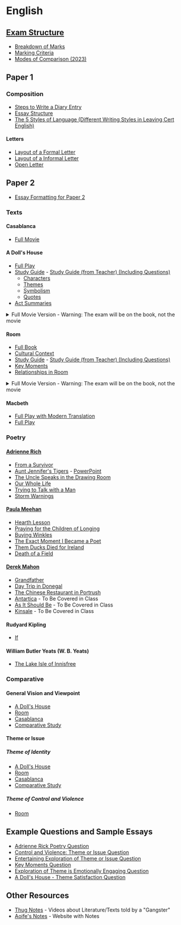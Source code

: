 # English
## [Exam Structure](exam-structure/exam-structure.md)
- [Breakdown of Marks](exam-structure/breakdown-of-marks.md)
- [Marking Criteria](exam-structure/marking-criteria.md)
- [Modes of Comparison (2023)](exam-structure/modes-of-comparison.md)
## Paper 1
### Composition
- [Steps to Write a Diary Entry](composition/steps-to-write-a-diary-entry.md)
- [Essay Structure](composition/essay-structure.md)
- [The 5 Styles of Language (Different Writing Styles in Leaving Cert English)](composition/5-langauge-styles.md)
#### Letters
- [Layout of a Formal Letter](composition/letters/layout-of-a-formal-letter.md)
- [Layout of a Informal Letter](composition/letters/layout-of-an-informal-letter.md)
- [Open Letter](composition/letters/open-letter.md)
## Paper 2
- [Essay Formatting for Paper 2](essay-formatting-paper-2.md)
### Texts
#### Casablanca
- [Full Movie](https://ia601809.us.archive.org/1/items/casablanca-1942_202012/Casablanca%20%281942%29.mp4)
#### A Doll's House
- [Full Play](texts/dolls-house/dolls-house.pdf)
- [Study Guide](texts/dolls-house/study-guide.md) - [Study Guide (from Teacher) (Including Questions)](texts/dolls-house/study-guide/a-dolls-house-study-guide.pdf) 
    - [Characters](texts/dolls-house/study-guide/characters.md)
    - [Themes](texts/dolls-house/study-guide/themes.md)
    - [Symbolism](texts/dolls-house/study-guide/symbolism.md)
    - [Quotes](texts/dolls-house/study-guide/quotes.md)
- [Act Summaries](texts/dolls-house/act-summaries.md)
<details>
<summary>Full Movie Version - Warning: The exam will be on the book, not the movie</summary>
<a href="https://ia904500.us.archive.org/4/items/a-dolls-house-1973-christmas-drama-romance/A%20Doll%27s%20House%20%281973%20Christmas%2C%20Drama%2C%20Romance%29.mp4">Full Movie</a>
</details>

#### Room
- [Full Book](texts/room/room.pdf)
- [Cultural Context](texts/room/cultural-context.md)
- [Study Guide](texts/room/study-guide.md) - [Study Guide (from Teacher) (Including Questions)](texts/room/study-guide.pdf)
- [Key Moments](texts/room/key-moments.md)
- [Relationships in Room](texts/room/relationships.md)
<details>
<summary>Full Movie Version - Warning: The exam will be on the book, not the movie</summary>
<ul>
<li><a href="https://www.primevideo.com/detail/0FBAC1VTAGPV8WG67VEQGKOQ7D/ref=atv_dl_rdr">Amazon Prime</a></li>
<li><a href="https://tv.apple.com/ie/movie/room/umc.cmc.4qedzhrvrx38fydedbko7xr0l?at=1000l3V2&ct=effeteHalicore&playableId=tvs.sbd.9001%3A1070286534">Apple TV</a></li>
</ul>
</details>

#### Macbeth
- [Full Play with Modern Translation](texts/macbeth/modern-translation.pdf)
- [Full Play](texts/macbeth/macbeth.pdf)
### Poetry
#### [Adrienne Rich](poetry/adrienne-rich/adrienne-rich.pdf)
- [From a Survivor](poetry/adrienne-rich/from-a-survivor.md)
- [Aunt Jennifer's Tigers](poetry/adrienne-rich/aunt-jennifer-tigers.md) - [PowerPoint](poetry/adrienne-rich/aunt-jennifer-tigers.pdf)
- [The Uncle Speaks in the Drawing Room](poetry/adrienne-rich/the-uncle-speaks-in-the-drawing-room.md)
- [Our Whole Life](poetry/adrienne-rich/our-whole-life.md)
- [Trying to Talk with a Man](poetry/adrienne-rich/trying-to-talk-with-a-man.md)
- [Storm Warnings](poetry/adrienne-rich/storm-warnings.md)
#### [Paula Meehan](poetry/paula-meehan/paula-meehan.pdf)
- [Hearth Lesson](poetry/paula-meehan/hearth-lesson.md)
- [Praying for the Children of Longing](poetry/paula-meehan/praying.md)
- [Buying Winkles](poetry/paula-meehan/winkles.md)
- [The Exact Moment I Became a Poet](poetry/paula-meehan/exact-moment.md)
- [Them Ducks Died for Ireland](poetry/paula-meehan/ducks.md)
- [Death of a Field](poetry/paula-meehan/field.md)
#### [Derek Mahon](poetry/derek-mahon/derek-mahon.pdf)
- [Grandfather](poetry/derek-mahon/grandfather.md)
- [Day Trip in Donegal](poetry/derek-mahon/day-trip.md)
- [The Chinese Restaurant in Portrush](poetry/derek-mahon/chinese.md)
- [Antartica](poetry/derek-mahon/antartica.md) - To Be Covered in Class
- [As It Should Be](poetry/derek-mahon/should.md) - To Be Covered in Class
- [Kinsale](poetry/derek-mahon/kinsale.md) - To Be Covered in Class
<!--#### Elizabeth Bishop-->
<!--#### Emily Dickinson-->
<!--#### John Donne-->
<!--#### Patrick Kavanagh-->
#### Rudyard Kipling
- [If](poetry/rudyard-kipling/if.md)
#### William Butler Yeats (W. B. Yeats)
- [The Lake Isle of Innisfree](poetry/w-b-yeats/the-lake-isle-of-innisfree.md)

### Comparative
#### General Vision and Viewpoint
- [A Doll's House](comparative/general-vision-and-viewpoint/dolls-house.md)
- [Room](comparative/general-vision-and-viewpoint/room.md)
- [Casablanca](comparative/general-vision-and-viewpoint/casablanca.md)
- [Comparative Study](comparative/general-vision-and-viewpoint/comparative.md)
#### Theme or Issue
##### Theme of Identity
- [A Doll's House](comparative/theme-or-issue/identity/dolls-house.md)
- [Room](comparative/theme-or-issue/identity/room.md)
- [Casablanca](comparative/theme-or-issue/identity/casablanca.md)
- [Comparative Study](comparative/theme-or-issue/identity/comparative.md)
##### Theme of Control and Violence
- [Room](comparative/theme-or-issue/control-and-violence/room.md)
## Example Questions and Sample Essays
- [Adrienne Rick Poetry Question](example-questions/adrienne-rich-poetry-question.md)
- [Control and Violence: Theme or Issue Question](example-questions/control-and-violence-question.md)
- [Entertaining Exploration of Theme or Issue Question](example-questions/entertaining-exploration-of-issue-question.md)
- [Key Moments Question](example-questions/key-moments-question.md)
- [Exploration of Theme is Emotionally Engaging Question](example-questions/emotionally-engaging-theme.md)
- [A Doll's House - Theme Satisfaction Question](example-questions/theme-satisfaction-a-dolls-house.md)
## Other Resources
- [Thug Notes](https://www.wisecrack.co/thug-notes) - Videos about Literature/Texts told by a "Gangster"
- [Aoife's Notes](http://www.aoifesnotes.com/leaving-cert/) - Website with Notes
